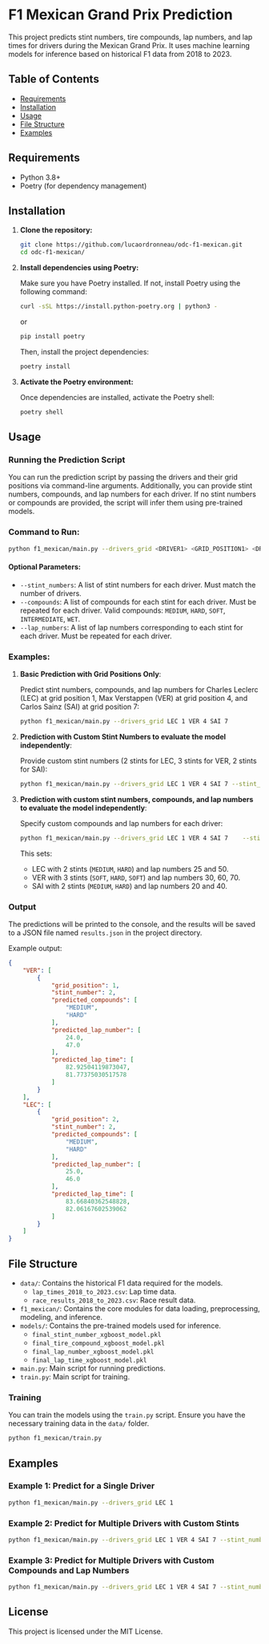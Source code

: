 
# F1 Mexican Grand Prix Prediction

This project predicts stint numbers, tire compounds, lap numbers, and lap times for drivers during the Mexican Grand Prix. It uses machine learning models for inference based on historical F1 data from 2018 to 2023.

## Table of Contents
- [Requirements](#requirements)
- [Installation](#installation)
- [Usage](#usage)
- [File Structure](#file-structure)
- [Examples](#examples)

## Requirements
- Python 3.8+
- Poetry (for dependency management)

## Installation

1. **Clone the repository:**

   ```bash
   git clone https://github.com/lucaordronneau/odc-f1-mexican.git
   cd odc-f1-mexican/
   ```

2. **Install dependencies using Poetry:**

   Make sure you have Poetry installed. If not, install Poetry using the following command:

   ```bash
   curl -sSL https://install.python-poetry.org | python3 -
   ```

   or

   ```bash
   pip install poetry
   ```

   Then, install the project dependencies:

   ```bash
   poetry install
   ```

3. **Activate the Poetry environment:**

   Once dependencies are installed, activate the Poetry shell:

   ```bash
   poetry shell
   ```

## Usage

### Running the Prediction Script

You can run the prediction script by passing the drivers and their grid positions via command-line arguments. Additionally, you can provide stint numbers, compounds, and lap numbers for each driver. If no stint numbers or compounds are provided, the script will infer them using pre-trained models.

### Command to Run:

```bash
python f1_mexican/main.py --drivers_grid <DRIVER1> <GRID_POSITION1> <DRIVER2> <GRID_POSITION2> ...
```

#### Optional Parameters:

- `--stint_numbers`: A list of stint numbers for each driver. Must match the number of drivers.
- `--compounds`: A list of compounds for each stint for each driver. Must be repeated for each driver. Valid compounds: `MEDIUM`, `HARD`, `SOFT`, `INTERMEDIATE`, `WET`.
- `--lap_numbers`: A list of lap numbers corresponding to each stint for each driver. Must be repeated for each driver.

### Examples:

1. **Basic Prediction with Grid Positions Only**:

   Predict stint numbers, compounds, and lap numbers for Charles Leclerc (LEC) at grid position 1, Max Verstappen (VER) at grid position 4, and Carlos Sainz (SAI) at grid position 7:

   ```bash
   python f1_mexican/main.py --drivers_grid LEC 1 VER 4 SAI 7
   ```

2. **Prediction with Custom Stint Numbers to evaluate the model independently**:

   Provide custom stint numbers (2 stints for LEC, 3 stints for VER, 2 stints for SAI):

   ```bash
   python f1_mexican/main.py --drivers_grid LEC 1 VER 4 SAI 7 --stint_numbers 2 3 2
   ```

3. **Prediction with custom stint numbers, compounds, and lap numbers to evaluate the model independently**:

   Specify custom compounds and lap numbers for each driver:

   ```bash
   python f1_mexican/main.py --drivers_grid LEC 1 VER 4 SAI 7    --stint_numbers 2 3 2    --compounds MEDIUM HARD --compounds SOFT HARD SOFT --compounds MEDIUM HARD    --lap_numbers 25 50 --lap_numbers 30 60 70 --lap_numbers 20 40
   ```

   This sets:
   - LEC with 2 stints (`MEDIUM`, `HARD`) and lap numbers 25 and 50.
   - VER with 3 stints (`SOFT`, `HARD`, `SOFT`) and lap numbers 30, 60, 70.
   - SAI with 2 stints (`MEDIUM`, `HARD`) and lap numbers 20 and 40.

### Output

The predictions will be printed to the console, and the results will be saved to a JSON file named `results.json` in the project directory.

Example output:

```json
{
    "VER": [
        {
            "grid_position": 1,
            "stint_number": 2,
            "predicted_compounds": [
                "MEDIUM",
                "HARD"
            ],
            "predicted_lap_number": [
                24.0,
                47.0
            ],
            "predicted_lap_time": [
                82.92504119873047,
                81.77375030517578
            ]
        }
    ],
    "LEC": [
        {
            "grid_position": 2,
            "stint_number": 2,
            "predicted_compounds": [
                "MEDIUM",
                "HARD"
            ],
            "predicted_lap_number": [
                25.0,
                46.0
            ],
            "predicted_lap_time": [
                83.66840362548828,
                82.06167602539062
            ]
        }
    ]
}
```

## File Structure

- `data/`: Contains the historical F1 data required for the models.
  - `lap_times_2018_to_2023.csv`: Lap time data.
  - `race_results_2018_to_2023.csv`: Race result data.
- `f1_mexican/`: Contains the core modules for data loading, preprocessing, modeling, and inference.
- `models/`: Contains the pre-trained models used for inference.
  - `final_stint_number_xgboost_model.pkl`
  - `final_tire_compound_xgboost_model.pkl`
  - `final_lap_number_xgboost_model.pkl`
  - `final_lap_time_xgboost_model.pkl`
- `main.py`: Main script for running predictions.
- `train.py`: Main script for training.

### Training

You can train the models using the `train.py` script. Ensure you have the necessary training data in the `data/` folder.

```bash
python f1_mexican/train.py
```

## Examples

### Example 1: Predict for a Single Driver

```bash
python f1_mexican/main.py --drivers_grid LEC 1
```

### Example 2: Predict for Multiple Drivers with Custom Stints

```bash
python f1_mexican/main.py --drivers_grid LEC 1 VER 4 SAI 7 --stint_numbers 2 3 2
```

### Example 3: Predict for Multiple Drivers with Custom Compounds and Lap Numbers

```bash
python f1_mexican/main.py --drivers_grid LEC 1 VER 4 SAI 7 --stint_numbers 2 3 2 --compounds MEDIUM HARD --compounds SOFT HARD SOFT --compounds MEDIUM HARD --lap_numbers 25 50 --lap_numbers 30 60 70 --lap_numbers 20 40
```

## License
This project is licensed under the MIT License.
